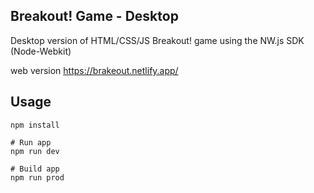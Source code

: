 ## Breakout! Game - Desktop

Desktop version of HTML/CSS/JS Breakout! game using the NW.js SDK (Node-Webkit)

web version https://brakeout.netlify.app/

## Usage

```
npm install

# Run app
npm run dev

# Build app
npm run prod
```
